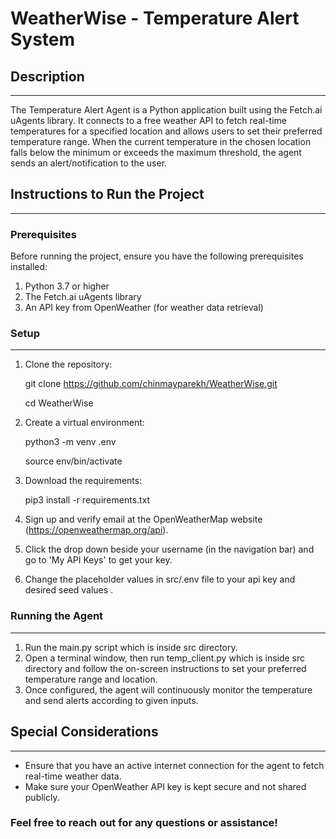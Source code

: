 # WeatherWise - Temperature Alert System

## Description
---
The Temperature Alert Agent is a Python application built using the Fetch.ai uAgents library.
It connects to a free weather API to fetch real-time temperatures for a specified location and allows users to set their preferred temperature range. 
When the current temperature in the chosen location falls below the minimum or exceeds the maximum threshold, the agent sends an alert/notification to the user.

## Instructions to Run the Project
---
### Prerequisites
Before running the project, ensure you have the following prerequisites installed:

1. Python 3.7 or higher
2. The Fetch.ai uAgents library
3. An API key from OpenWeather (for weather data retrieval)

### Setup
---
1. Clone the repository:

      git clone https://github.com/chinmayparekh/WeatherWise.git

      cd WeatherWise

2. Create a virtual environment:

      python3 -m venv .env
   
      source env/bin/activate

4. Download the requirements:

      pip3 install -r requirements.txt

5. Sign up and verify email at the OpenWeatherMap website (https://openweathermap.org/api).

6.   Click the drop down beside your username (in the navigation bar) and go to 'My API Keys' to get your key.
7. Change the placeholder values in src/.env file to your api key and desired seed values . 

### Running the Agent
---
1. Run the main.py script which is inside src directory.
2. Open a terminal window, then run temp_client.py which is inside src directory and follow the on-screen instructions to set your preferred temperature range and location.
3. Once configured, the agent will continuously monitor the temperature and send alerts according to given inputs.

## Special Considerations
---
- Ensure that you have an active internet connection for the agent to fetch real-time weather data.
- Make sure your OpenWeather API key is kept secure and not shared publicly.


### Feel free to reach out for any questions or assistance!

